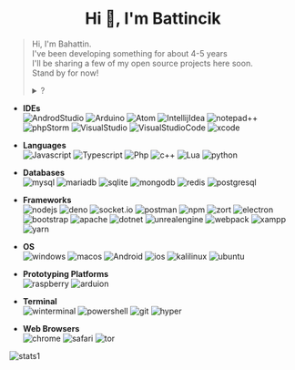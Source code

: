 <h1 align="center">Hi 👋, I'm Battincik</h1>

> Hi, I'm Bahattin. <br>
> I've been developing something for about 4-5 years <br>
> I'll be sharing a few of my open source projects here soon. <br>
> Stand by for now!
> 
> <details><summary>?</summary>
>   <pre>
>   Simplified mysql management for javascript
>   Discord bot with advanced web dashboard
>   </pre>
>  </details>

- **IDEs** <br>
![AndrodStudio](https://img.shields.io/badge/Android_Studio-3DDC84?style=for-the-badge&logo=android-studio&logoColor=white)
![Arduino](https://img.shields.io/badge/Arduino_IDE-00979D?style=for-the-badge&logo=arduino&logoColor=white)
![Atom](https://img.shields.io/badge/Atom-66595C?style=for-the-badge&logo=Atom&logoColor=white)
![IntellijIdea](https://img.shields.io/badge/IntelliJ_IDEA-000000.svg?style=for-the-badge&logo=intellij-idea&logoColor=white)
![notepad++](https://img.shields.io/badge/Notepad++-90E59A.svg?style=for-the-badge&logo=notepad%2B%2B&logoColor=black)
![phpStorm](http://img.shields.io/badge/-PHPStorm-181717?style=for-the-badge&logo=phpstorm&logoColor=white)
![VisualStudio](https://img.shields.io/badge/Visual_Studio-5C2D91?style=for-the-badge&logo=visual%20studio&logoColor=white)
![VisualStudioCode](https://img.shields.io/badge/Visual_Studio_Code-0078D4?style=for-the-badge&logo=visual%20studio%20code&logoColor=white)
![xcode](https://img.shields.io/badge/Xcode-007ACC?style=for-the-badge&logo=Xcode&logoColor=white)

- **Languages** <br>
![Javascript](https://img.shields.io/badge/JavaScript-323330?style=for-the-badge&logo=javascript&logoColor=F7DF1E)
![Typescript](https://img.shields.io/badge/TypeScript-007ACC?style=for-the-badge&logo=typescript&logoColor=white)
![Php](https://img.shields.io/badge/PHP-777BB4?style=for-the-badge&logo=php&logoColor=white)
![c++](https://img.shields.io/badge/C%2B%2B-00599C?style=for-the-badge&logo=c%2B%2B&logoColor=white)
![Lua](https://img.shields.io/badge/Lua-2C2D72?style=for-the-badge&logo=lua&logoColor=white)
![python](https://img.shields.io/badge/Python-FFD43B?style=for-the-badge&logo=python&logoColor=blue)

- **Databases** <br>
![mysql](https://img.shields.io/badge/MySQL-005C84?style=for-the-badge&logo=mysql&logoColor=white)
![mariadb](https://img.shields.io/badge/MariaDB-003545?style=for-the-badge&logo=mariadb&logoColor=white)
![sqlite](https://img.shields.io/badge/SQLite-07405E?style=for-the-badge&logo=sqlite&logoColor=white)
![mongodb](https://img.shields.io/badge/MongoDB-4EA94B?style=for-the-badge&logo=mongodb&logoColor=white)
![redis](https://img.shields.io/badge/redis-%23DD0031.svg?&style=for-the-badge&logo=redis&logoColor=white)
![postgresql](https://img.shields.io/badge/PostgreSQL-316192?style=for-the-badge&logo=postgresql&logoColor=white)

- **Frameworks** <br>
![nodejs](https://img.shields.io/badge/Node.js-339933?style=for-the-badge&logo=nodedotjs&logoColor=white)
![deno](https://img.shields.io/badge/Deno-464647?style=for-the-badge&logo=deno&logoColor=white
)
![socket.io](https://img.shields.io/badge/Socket.io-010101?&style=for-the-badge&logo=Socket.io&logoColor=white)
![postman](https://img.shields.io/badge/Postman-FF6C37?style=for-the-badge&logo=Postman&logoColor=white)
![npm](https://img.shields.io/badge/npm-CB3837?style=for-the-badge&logo=npm&logoColor=white)
![zort](https://img.shields.io/badge/jQuery-0769AD?style=for-the-badge&logo=jquery&logoColor=white)
![electron](https://img.shields.io/badge/Electron-2B2E3A?style=for-the-badge&logo=electron&logoColor=9FEAF9)
![bootstrap](https://img.shields.io/badge/Bootstrap-563D7C?style=for-the-badge&logo=bootstrap&logoColor=white)
![apache](https://img.shields.io/badge/Apache-D22128?style=for-the-badge&logo=Apache&logoColor=white)
![dotnet](https://img.shields.io/badge/.NET-512BD4?style=for-the-badge&logo=dotnet&logoColor=white)
![unrealengine](https://img.shields.io/badge/-Unreal%20Engine-313131?style=for-the-badge&logo=unreal-engine&logoColor=white)
![webpack](https://img.shields.io/badge/Webpack-8DD6F9?style=for-the-badge&logo=Webpack&logoColor=white)
![xampp](https://img.shields.io/badge/Xampp-F37623?style=for-the-badge&logo=xampp&logoColor=white)
![yarn](https://img.shields.io/badge/Yarn-2C8EBB?style=for-the-badge&logo=yarn&logoColor=white)

- **OS** <br>
![windows](https://img.shields.io/badge/Windows-0078D6?style=for-the-badge&logo=windows&logoColor=white)
![macos](https://img.shields.io/badge/mac%20os-000000?style=for-the-badge&logo=apple&logoColor=white)
![Android](https://img.shields.io/badge/Android-3DDC84?style=for-the-badge&logo=android&logoColor=white)
![ios](https://img.shields.io/badge/iOS-000000?style=for-the-badge&logo=ios&logoColor=white)
![kalilinux](https://img.shields.io/badge/Kali_Linux-557C94?style=for-the-badge&logo=kali-linux&logoColor=white)
![ubuntu](https://img.shields.io/badge/Ubuntu-E95420?style=for-the-badge&logo=ubuntu&logoColor=white)

- **Prototyping Platforms** <br>
![raspberry](https://img.shields.io/badge/Raspberry%20Pi-A22846?style=for-the-badge&logo=Raspberry%20Pi&logoColor=white)
![arduion](https://img.shields.io/badge/Arduino-00979D?style=for-the-badge&logo=Arduino&logoColor=white)

- **Terminal** <br>
![winterminal](https://img.shields.io/badge/windows%20terminal-4D4D4D?style=for-the-badge&logo=windows%20terminal&logoColor=white)
![powershell](https://img.shields.io/badge/powershell-5391FE?style=for-the-badge&logo=powershell&logoColor=white)
![git](https://img.shields.io/badge/GIT-E44C30?style=for-the-badge&logo=git&logoColor=white)
![hyper](https://img.shields.io/badge/Hyper-000000?style=for-the-badge&logo=hyper&logoColor=white)

- **Web Browsers** <br>
![chrome](https://img.shields.io/badge/Google_chrome-4285F4?style=for-the-badge&logo=Google-chrome&logoColor=white)
![safari](https://img.shields.io/badge/Safari-FF1B2D?style=for-the-badge&logo=Safari&logoColor=white)
![tor](https://img.shields.io/badge/Tor_Browser-7D4698?style=for-the-badge&logo=Tor-Browser&logoColor=white)


![stats1](https://github-profile-summary-cards.vercel.app/api/cards/profile-details?username=Battincik&theme=monokai)
